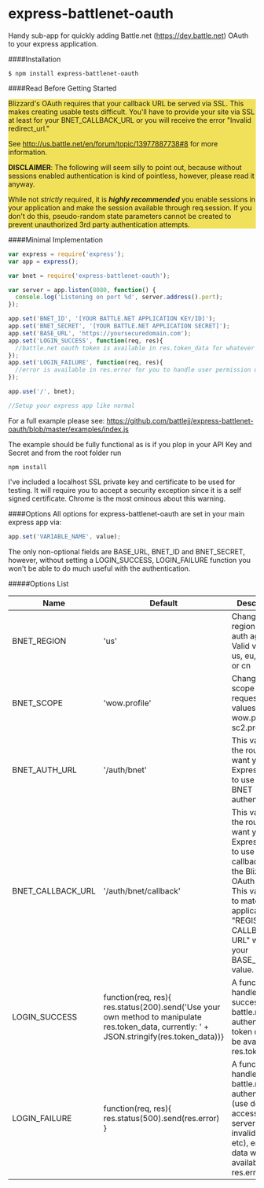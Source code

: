 express-battlenet-oauth
=================
Handy sub-app for quickly adding Battle.net (https://dev.battle.net) OAuth to your express application.


####Installation
````
$ npm install express-battlenet-oauth
````

####Read Before Getting Started
<div style="width:100%; background-color:#f1e05a;">
Blizzard's OAuth requires that your callback URL be served via SSL.
This makes creating usable tests difficult. You'll have to provide your site via SSL at least for your
BNET_CALLBACK_URL or you will receive the error "Invalid redirect_url."

See http://us.battle.net/en/forum/topic/13977887738#8 for more information.


**DISCLAIMER**: The following will seem silly to point out, because without sessions enabled authentication is kind 
of pointless, however, please read it anyway.

While not *strictly* required, it is ***highly recommended*** you enable sessions in your application and make
the session available through req.session. If you don't do this, pseudo-random state parameters cannot be created
to prevent unauthorized 3rd party authentication attempts. 
</div>

####Minimal Implementation
```javascript
var express = require('express');
var app = express();

var bnet = require('express-battlenet-oauth');

var server = app.listen(8080, function() {
  console.log('Listening on port %d', server.address().port);
});

app.set('BNET_ID', '[YOUR BATTLE.NET APPLICATION KEY/ID]');
app.set('BNET_SECRET', '[YOUR BATTLE.NET APPLICATION SECRET]');
app.set('BASE_URL', 'https://yoursecuredomain.com');
app.set('LOGIN_SUCCESS', function(req, res){ 
  //battle.net oauth token is available in res.token_data for whatever your needs are
});
app.set('LOGIN_FAILURE', function(req, res){ 
  //error is available in res.error for you to handle user permission denial or other errors
});

app.use('/', bnet);

//Setup your express app like normal
```

For a full example please see: https://github.com/battlejj/express-battlenet-oauth/blob/master/examples/index.js

The example should be fully functional as is if you plop in your API Key and Secret and from the root folder run 
```
npm install
```
I've included a localhost SSL private key and certificate to be used for testing. It will require you to accept
a security exception since it is a self signed certificate. Chrome is the most ominous about this warning.


####Options
All options for express-battlenet-oauth are set in your main express app via:

```javascript
app.set('VARIABLE_NAME', value);
```
The only non-optional fields are BASE_URL, BNET_ID and BNET_SECRET, however, without setting a LOGIN_SUCCESS, LOGIN_FAILURE
function you won't be able to do much useful with the authentication.

#####Options List
<table>
  <thead><tr><th>Name</th><th>Default</th><th>Description</th></tr></thead>
  <tbody>
    <tr>
      <td>BNET_REGION</td>
      <td>'us'</td>
      <td>Changing the region you auth against. Valid values: us, eu, kr, tw, or cn</td>
    </tr>
    <tr>
      <td>BNET_SCOPE</td>
      <td>'wow.profile'</td>
      <td>Changing the scope of your request. Valid values: wow.profile, sc2.profile</td>
    </tr><tr>
      <td>BNET_AUTH_URL</td>
      <td>'/auth/bnet'</td>
      <td>This value is the route you want your Express app to use to begin BNET authentication.</td>
    </tr><tr>
      <td>BNET_CALLBACK_URL</td>
      <td>'/auth/bnet/callback'</td>
      <td>This value is the route you want your Express app to use for the callback from the Blizzard OAuth API. 
      This value has to match your applications "REGISTER CALLBACK URL" without your BASE_URL value.</td>
    </tr>
    <tr>
      <td>LOGIN_SUCCESS</td>
      <td>
      function(req, res){ res.status(200).send('Use your own method to manipulate res.token_data, 
      currently: ' + JSON.stringify(res.token_data))}
      </td>
      <td>A function to handle a successful battle.net authentication, token data will be available at res.token_data</td>
    </tr>
    <tr>
      <td>LOGIN_FAILURE</td>
      <td>
      function(req, res){ res.status(500).send(res.error) }
      </td>
      <td>A function to handle a failed battle.net authentication (use declined access, bnet server errors, invalid 
      grants, etc), error data will be available at res.error</td>
    </tr>
  </tbody>
</table>    
